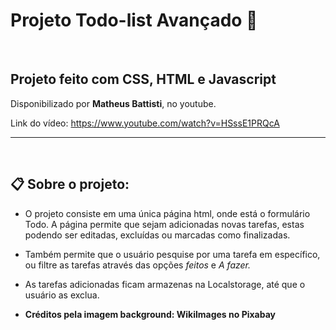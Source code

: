 # Projeto Todo-list Avançado :pushpin:
<br>

## Projeto feito com CSS, HTML e Javascript

<p>Disponibilizado por <strong>Matheus Battisti</strong>, no youtube.</p>

Link do vídeo: https://www.youtube.com/watch?v=HSssE1PRQcA 

<hr>
<br>

## :clipboard: Sobre o projeto:

* <p> O projeto consiste em uma única página html, onde está o formulário Todo. A página permite que sejam adicionadas novas tarefas, estas podendo ser editadas, excluídas ou marcadas como finalizadas. </p>
* <p> Também permite que o usuário pesquise por uma tarefa em específico, ou filtre as tarefas através das opções <em> feitos </em>  e <em>A fazer.</em></p>
* <p>As tarefas adicionadas ficam armazenas na Localstorage, até que o usuário as exclua.</p>
* <p><strong>Créditos pela imagem background: Wikilmages no Pixabay</strong> </p>


